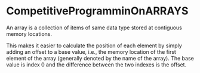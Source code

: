 # CompetitiveProgramminOnARRAYS

An array is a collection of items of same data type stored at contiguous memory locations. 

This makes it easier to calculate the position of each element by simply adding an offset to a base value, i.e., the memory location of the first element of the array 
(generally denoted by the name of the array). The base value is index 0 and the difference between the two indexes is the offset.
